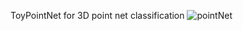 ToyPointNet for 3D point net classification
![pointNet](https://github.com/Cchen-77/PointNet/assets/95512597/405a4348-e654-49f9-a4af-5a33457458ea)
